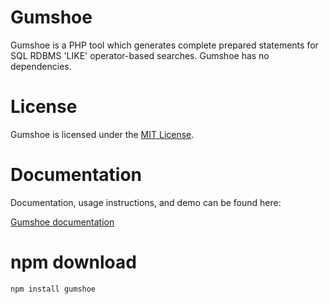 # Gumshoe
Gumshoe is a PHP tool which generates complete prepared statements for SQL RDBMS 'LIKE' operator-based searches.
Gumshoe has no dependencies.
    
    
# License
Gumshoe is licensed under the [MIT License](https://opensource.org/licenses/MIT).    
    
    

# Documentation
Documentation, usage instructions, and demo can be found here:    

[Gumshoe documentation](https://ligipop.github.io/gumshoe/)    
    
    
# npm download
`npm install gumshoe`
